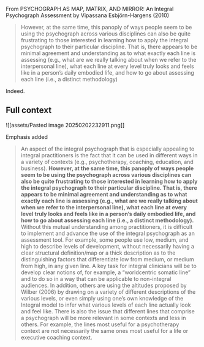 From PSYCHOGRAPH AS MAP, MATRIX, AND MIRROR: An Integral Psychograph Assessment by Vipassana Esbjörn-Hargens (2010)

> However, at the same time, this panoply of ways people seem to be using the psychograph across various disciplines can also be quite frustrating to those interested in learning how to apply the integral psychograph to their particular discipline. That is, there appears to be minimal agreement and understanding as to what exactly each line is assessing (e.g., what are we really talking about when we refer to the interpersonal line), what each line at every level truly looks and feels like in a person’s daily embodied life, and how to go about assessing each line (i.e., a distinct methodology)

Indeed.

## Full context

![[assets/Pasted image 20250202232911.png]]

Emphasis added

> An aspect of the integral psychograph that is especially appealing to integral practitioners is the fact that it can be used in different ways in a variety of contexts (e.g., psychotherapy, coaching, education, and business). **However, at the same time, this panoply of ways people seem to be using the psychograph across various disciplines can also be quite frustrating to those interested in learning how to apply the integral psychograph to their particular discipline. That is, there appears to be minimal agreement and understanding as to what exactly each line is assessing (e.g., what are we really talking about when we refer to the interpersonal line), what each line at every level truly looks and feels like in a person’s daily embodied life, and how to go about assessing each line (i.e., a distinct methodology).** Without this mutual understanding among practitioners, it is difficult to implement and advance the use of the integral psychograph as an assessment tool. For example, some people use low, medium, and high to describe levels of development, without necessarily having a clear structural definition/map or a thick description as to the distinguishing factors that differentiate low from medium, or medium from high, in any given line. A key task for integral clinicians will be to develop clear notions of, for example, a “worldcentric somatic line” and to do so in a way that can be applicable to non-integral audiences. In addition, others are using the altitudes proposed by Wilber (2006) by drawing on a variety of different descriptions of the various levels, or even simply using one’s own knowledge of the Integral model to infer what various levels of each line actually look and feel like. There is also the issue that different lines that comprise a psychograph will be more relevant in some contexts and less in others. For example, the lines most useful for a psychotherapy context are not necessarily the same ones most useful for a life or executive coaching context.